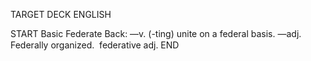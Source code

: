 TARGET DECK
ENGLISH

START
Basic
Federate
Back: —v. (-ting) unite on a federal basis. —adj. Federally organized.  federative adj.
END
